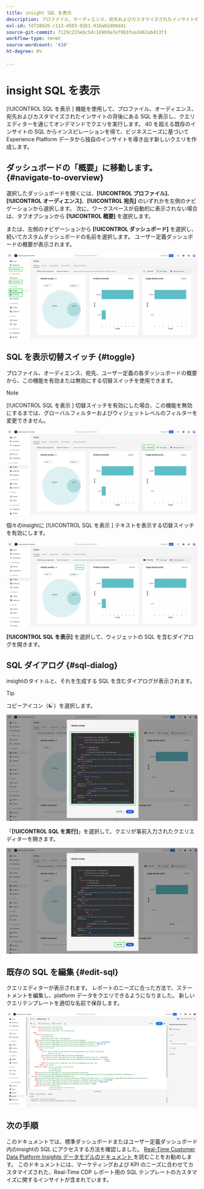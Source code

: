 ```yaml
---
title: insight SQL を表示
description: プロファイル、オーディエンス、宛先およびカスタマイズされたインサイトの背後にある SQL を表示し、クエリエディターを通じてクエリをオンデマンドで実行します。
exl-id: fd728926-c113-4593-92b1-916a02d09d41
source-git-commit: f129c215ebc5dc169b9a7ef9b3faa3463ab413f3
workflow-type: tm+mt
source-wordcount: '410'
ht-degree: 0%

---
```


# insight SQL を表示

[!UICONTROL SQL を表示 &#x200B;] 機能を使用して、プロファイル、オーディエンス、宛先およびカスタマイズされたインサイトの背後にある SQL を表示し、クエリエディターを通じてオンデマンドでクエリを実行します。 40 を超える既存のインサイトの SQL からインスピレーションを得て、ビジネスニーズに基づいてExperience Platform データから独自のインサイトを導き出す新しいクエリを作成します。

## ダッシュボードの「概要」に移動します。 {#navigate-to-overview}

選択したダッシュボードを開くには、**[!UICONTROL プロファイル]**、**[!UICONTROL オーディエンス]**、**[!UICONTROL 宛先]** のいずれかを左側のナビゲーションから選択します。 次に、ワークスペースが自動的に表示されない場合は、タブオプションから **[!UICONTROL 概要]** を選択します。

または、左側のナビゲーションから **[!UICONTROL ダッシュボード]** を選択し、続いてカスタムダッシュボードの名前を選択します。 ユーザー定義ダッシュボードの概要が表示されます。

![[!UICONTROL &#x200B; プロファイル &#x200B;]、[!UICONTROL &#x200B; オーディエンス &#x200B;]、[!UICONTROL &#x200B; 宛先 &#x200B;]、および [!UICONTROL &#x200B; ダッシュボード &#x200B;] がハイライト表示されたExperience Platform UI](./images/view-sql/dashboard-navigation.png)

## SQL を表示切替スイッチ {#toggle}

プロファイル、オーディエンス、宛先、ユーザー定義の各ダッシュボードの概要から、この機能を有効または無効にする切替スイッチを使用できます。

>[!NOTE]
>
>[!UICONTROL SQL を表示 &#x200B;] 切替スイッチを有効にした場合、この機能を無効にするまでは、グローバルフィルターおよびウィジェットレベルのフィルターを変更できません。

![&#x200B; 「[!UICONTROL SQL を表示 &#x200B;]」切替スイッチがハイライト表示されています。](./images/view-sql/view-sql-toggle.png)

個々のinsightに [!UICONTROL SQL を表示 &#x200B;] テキストを表示する切替スイッチを有効にします。

![&#x200B; 「SQL を表示 [!UICONTROL &#x200B; がハイライト表示されたinsight]](./images/view-sql/insight-view-sql.png)

**[!UICONTROL SQL を表示]** を選択して、ウィジェットの SQL を含むダイアログを開きます。

## SQL ダイアログ {#sql-dialog}

insightのタイトルと、それを生成する SQL を含むダイアログが表示されます。

>[!TIP]
>
>コピーアイコン（![&#x200B; コピーアイコンを選択すると、SQL 文全体をクリップボードにコピーできます。](/help/images/icons/copy.png)）を選択します。

![SQL 文がハイライト表示されたinsightダイアログ &#x200B;](./images/view-sql/sql-dialog.png)

「**[!UICONTROL SQL を実行]**」を選択して、クエリが事前入力されたクエリエディターを開きます。

![&#x200B; 「[!UICONTROL SQL を実行 &#x200B;] がハイライト表示されたinsight ダイアログ &#x200B;](./images/view-sql/run-sql.png)

## 既存の SQL を編集 {#edit-sql}

クエリエディターが表示されます。 レポートのニーズに合った方法で、ステートメントを編集し、platform データをクエリできるようになりました。 新しいクエリテンプレートを適切な名前で保存します。

![&#x200B; 選択したinsight SQL が事前入力されたクエリエディター。](./images/view-sql/edit-sql.png)

## 次の手順

このドキュメントでは、標準ダッシュボードまたはユーザー定義ダッシュボード内のinsightの SQL にアクセスする方法を確認しました。 [Real-Time Customer Data Platform Insights データモデルのドキュメント &#x200B;](./data-models/cdp-insights-data-model-b2c.md) を読むことをお勧めします。 このドキュメントには、マーケティングおよび KPI のニーズに合わせてカスタマイズされた、Real-Time CDP レポート用の SQL テンプレートのカスタマイズに関するインサイトが含まれています。
